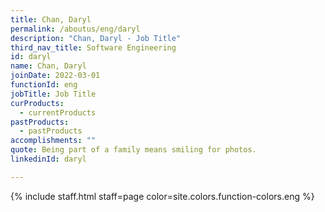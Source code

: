 ```yaml
---
title: Chan, Daryl
permalink: /aboutus/eng/daryl
description: "Chan, Daryl - Job Title"
third_nav_title: Software Engineering
id: daryl
name: Chan, Daryl
joinDate: 2022-03-01
functionId: eng
jobTitle: Job Title
curProducts:
  - currentProducts
pastProducts:
  - pastProducts
accomplishments: ""
quote: Being part of a family means smiling for photos.
linkedinId: daryl

---
```


{% include staff.html staff=page color=site.colors.function-colors.eng %}
